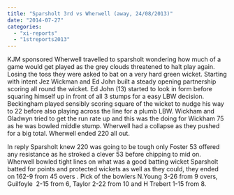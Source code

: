 ```yaml
---
title: "Sparsholt 3rd vs Wherwell (away, 24/08/2013)"
date: "2014-07-27"
categories: 
  - "xi-reports"
  - "1streports2013"
---
```


KJM sponsored Wherwell travelled to sparsholt wondering how much of a game would get played as the grey clouds threatened to halt play again. Losing the toss they were asked to bat on a very hard green wicket. Starting with intent Jez Wickman and Ed John built a steady opening partnership scoring all round the wicket. Ed John (13) started to look in form before squaring himself up in front of all 3 stumps for a easy LBW decision. Beckingham played sensibly scoring square of the wicket to nudge his way to 22 before also playing across the line for a plumb LBW. Wickham and Gladwyn tried to get the run rate up and this was the doing for Wickham 75 as he was bowled middle stump. Wherwell had a collapse as they pushed for a big total. Wherwell ended 220 all out.

In reply Sparsholt knew 220 was going to be tough only Foster 53 offered any resistance as he stroked a clever 53 before chipping to mid on. Wherwell bowled tight lines on what was a good batting wicket Sparsholt batted for points and protected wickets as well as they could, they ended on 162-9 from 45 overs . Pick of the bowlers N.Young 3-26 from 9 overs, Guilfoyle  2-15 from 6, Taylor 2-22 from 10 and H Trebert 1-15 from 8.
